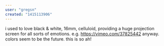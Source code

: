 ```yaml
---
user: "gregsn"
created: "1415113906"
---
```


i used to love black & white, 16mm, celluloid, providing a huge projection screen for all sorts of emotions. e.g. https://vimeo.com/37825442 anyway. colors seem to be the future. this is so ah!

